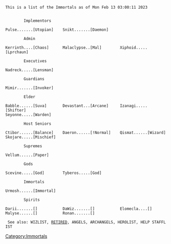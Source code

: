     This is a list of the Immortals as of Mon Feb 13 03:00:11 2023

     
            Implementors

    Pulse.......[Utopian]    Snikt.......[Daemon]     

            Admin

    Kerrinth....[Chaos]      Malaclypse..[Mal]        Xiphoid.....[Lprchaun]   

            Executives

    Nadreck.....[Lensman]    

            Guardians

    Mimir.......[Invoker]    

            Elder

    Babble......[Suva]       Devastant...[Arcane]     Izanagi.....[Shifter]    
    Seyonne.....[Warden]     

            Host Seniors

    Ctibor......[Balance]    Daeron......[!Normal]    Qismat......[Wizard]     
    Skojare.....[Mischief]   

            Supremes

    Vellum......[Paper]      

            Gods

    Scevine.....[God]        Tyberos.....[God]        

            Immortals

    Urmosh......[Immortal]   

            Spirits

    Darii.......[]           DaWiz.......[]           Elomecla....[]           
    Malyse......[]           Ronan.......[]  

     

` See also: WIZLIST, `[`RETIRED`](:Category:Retired_Immortals "wikilink")`, ANGELS, ARCHANGELS, HEROLIST, HELP STAFFLIST     `

[Category:Immortals](Category:Immortals "wikilink")

